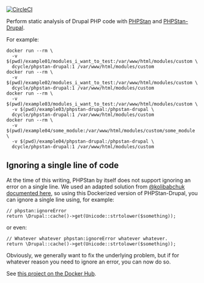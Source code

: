 [![CircleCI](https://circleci.com/gh/dcycle/docker-phpstan-drupal.svg?style=svg)](https://circleci.com/gh/dcycle/docker-phpstan-drupal)

Perform static analysis of Drupal PHP code with [PHPStan](https://github.com/phpstan/phpstan) and [PHPStan-Drupal](https://github.com/mglaman/phpstan-drupal).

For example:

    docker run --rm \
      -v $(pwd)/example01/modules_i_want_to_test:/var/www/html/modules/custom \
      dcycle/phpstan-drupal:1 /var/www/html/modules/custom
    docker run --rm \
      -v $(pwd)/example02/modules_i_want_to_test:/var/www/html/modules/custom \
      dcycle/phpstan-drupal:1 /var/www/html/modules/custom
    docker run --rm \
      -v $(pwd)/example03/modules_i_want_to_test:/var/www/html/modules/custom \
      -v $(pwd)/example03/phpstan-drupal:/phpstan-drupal \
      dcycle/phpstan-drupal:1 /var/www/html/modules/custom
    docker run --rm \
      -v $(pwd)/example04/some_module:/var/www/html/modules/custom/some_module \
      -v $(pwd)/example04/phpstan-drupal:/phpstan-drupal \
      dcycle/phpstan-drupal:1 /var/www/html/modules/custom

Ignoring a single line of code
-----

At the time of this writing, PHPStan by itself does not support ignoring an error on a single line. We used an adapted solution from [@kolibabchuk](https://github.com/kolibabchuk) [documented here](https://github.com/phpstan/phpstan/issues/786#issuecomment-532865549), so using this Dockerized version of PHPStan-Drupal, you can ignore a single line using, for example:

    // phpstan:ignoreError
    return \Drupal::cache()->get(Unicode::strtolower($something));

or even:

    // Whatever whatever phpstan:ignoreError whatever whatever.
    return \Drupal::cache()->get(Unicode::strtolower($something));
    
Obviously, we generally want to fix the underlying problem, but if for whatever reason you need to ignore an error, you can now do so.

See [this project on the Docker Hub](https://hub.docker.com/r/dcycle/phpstan-drupal/).
